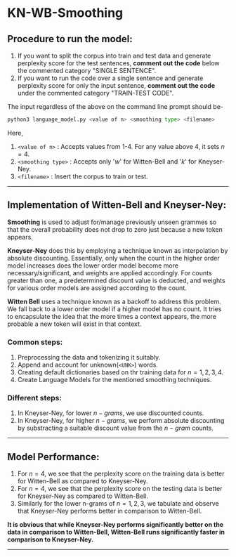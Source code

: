 # **KN-WB-Smoothing**

## **Procedure to run the model:**
1. If you want to split the corpus into train and test data and generate perplexity score for the test sentences, **comment out the code** below the commented category "SINGLE SENTENCE".
2. If you want to run the code over a single sentence and generate perplexity score for only the input sentence, **comment out the code** under the commented category "TRAIN-TEST CODE".

The input regardless of the above on the command line prompt should be- 
```python
python3 language_model.py <value of n> <smoothing type> <filename>
```
Here,
1. `<value of n>` : Accepts values from 1-4. For any value above 4, it sets $n=4$.
2. `<smoothing type>` : Accepts only '$w$' for Witten-Bell and '$k$' for Kneyser-Ney. 
3. `<filename>` : Insert the corpus to train or test. 
----
## **Implementation of Witten-Bell and Kneyser-Ney:**

**Smoothing** is used to adjust for/manage previously unseen grammes so that the overall probability does not drop to zero just because a new token appears.

**Kneyser-Ney** does this by employing a technique known as interpolation by absolute discounting. Essentially, only when the count in the higher order model increases does the lower order model become more necessary/significant, and weights are applied accordingly. For counts greater than one, a predetermined discount value is deducted, and weights for various order models are assigned according to the count.

**Witten Bell** uses a technique known as a backoff to address this problem. We fall back to a lower order model if a higher model has no count. It tries to encapsulate the idea that the more times a context appears, the more probable a new token will exist in that context.
### Common steps:
1. Preprocessing the data and tokenizing it suitably.
2. Append and account for unknown(`<UNK>`) words.  
2. Creating default dictionaries based on thr training data for $n=1,2,3,4$.
3. Create Language Models for the mentioned smoothing techniques. 
### Different steps:
1. In Kneyser-Ney, for lower $n-grams$, we use discounted counts.
2. In Kneyser-Ney, for higher $n-grams$, we perform absolute discounting by substracting a suitable discount value from the $n-gram$ counts.
----
## **Model Performance:**

1. For $n=4$, we see that the perplexity score on the training data is better for Witten-Bell as compared to Kneyser-Ney.
2. For $n=4$, we see that the perplexity score on the testing data is better for Kneyser-Ney as compared to Witten-Bell. 
3. Similarly for the lower n-grams of $n=1,2,3$, we tabulate and observe that Kneyser-Ney performs better in comparison to Witten-Bell.

**It is obvious that while Kneyser-Ney performs significantly better on the data in comparison to Witten-Bell, Witten-Bell runs significantly faster in comparison to Kneyser-Ney.**

----


